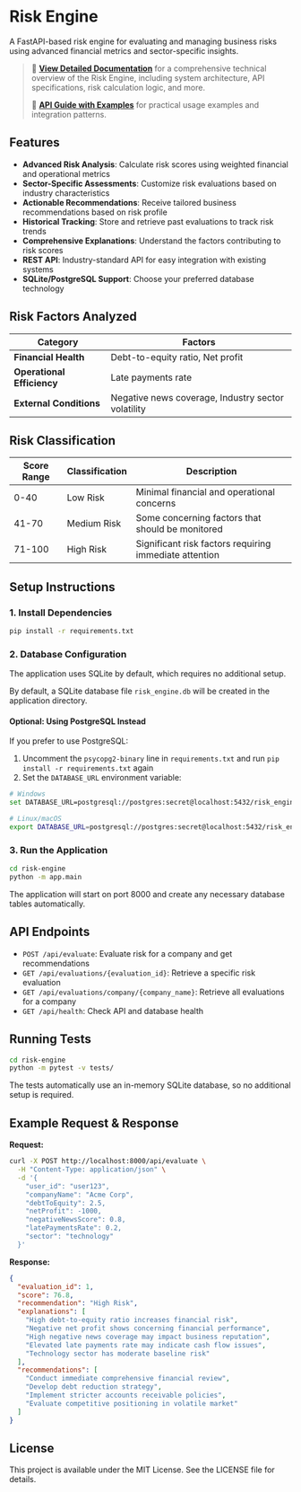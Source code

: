 # Risk Engine

A FastAPI-based risk engine for evaluating and managing business risks using advanced financial metrics and sector-specific insights.

> 📑 **[View Detailed Documentation](DOCUMENTATION.md)** for a comprehensive technical overview of the Risk Engine, including system architecture, API specifications, risk calculation logic, and more.
> 
> 🔌 **[API Guide with Examples](API_GUIDE.md)** for practical usage examples and integration patterns.

## Features

- **Advanced Risk Analysis**: Calculate risk scores using weighted financial and operational metrics
- **Sector-Specific Assessments**: Customize risk evaluations based on industry characteristics
- **Actionable Recommendations**: Receive tailored business recommendations based on risk profile
- **Historical Tracking**: Store and retrieve past evaluations to track risk trends
- **Comprehensive Explanations**: Understand the factors contributing to risk scores
- **REST API**: Industry-standard API for easy integration with existing systems
- **SQLite/PostgreSQL Support**: Choose your preferred database technology

## Risk Factors Analyzed

| Category | Factors |
|----------|---------|
| **Financial Health** | Debt-to-equity ratio, Net profit |
| **Operational Efficiency** | Late payments rate |
| **External Conditions** | Negative news coverage, Industry sector volatility |

## Risk Classification

| Score Range | Classification | Description |
|-------------|----------------|-------------|
| 0-40 | Low Risk | Minimal financial and operational concerns |
| 41-70 | Medium Risk | Some concerning factors that should be monitored |
| 71-100 | High Risk | Significant risk factors requiring immediate attention |

## Setup Instructions

### 1. Install Dependencies

```bash
pip install -r requirements.txt
```

### 2. Database Configuration

The application uses SQLite by default, which requires no additional setup.

By default, a SQLite database file `risk_engine.db` will be created in the application directory.

#### Optional: Using PostgreSQL Instead

If you prefer to use PostgreSQL:

1. Uncomment the `psycopg2-binary` line in `requirements.txt` and run `pip install -r requirements.txt` again
2. Set the `DATABASE_URL` environment variable:

```bash
# Windows
set DATABASE_URL=postgresql://postgres:secret@localhost:5432/risk_engine_db

# Linux/macOS
export DATABASE_URL=postgresql://postgres:secret@localhost:5432/risk_engine_db
```

### 3. Run the Application

```bash
cd risk-engine
python -m app.main
```

The application will start on port 8000 and create any necessary database tables automatically.

## API Endpoints

- `POST /api/evaluate`: Evaluate risk for a company and get recommendations
- `GET /api/evaluations/{evaluation_id}`: Retrieve a specific risk evaluation
- `GET /api/evaluations/company/{company_name}`: Retrieve all evaluations for a company
- `GET /api/health`: Check API and database health

## Running Tests

```bash
cd risk-engine
python -m pytest -v tests/
```

The tests automatically use an in-memory SQLite database, so no additional setup is required.

## Example Request & Response

**Request:**
```bash
curl -X POST http://localhost:8000/api/evaluate \
  -H "Content-Type: application/json" \
  -d '{
    "user_id": "user123",
    "companyName": "Acme Corp",
    "debtToEquity": 2.5,
    "netProfit": -1000,
    "negativeNewsScore": 0.8,
    "latePaymentsRate": 0.2,
    "sector": "technology"
  }'
```

**Response:**
```json
{
  "evaluation_id": 1,
  "score": 76.8,
  "recommendation": "High Risk",
  "explanations": [
    "High debt-to-equity ratio increases financial risk",
    "Negative net profit shows concerning financial performance",
    "High negative news coverage may impact business reputation",
    "Elevated late payments rate may indicate cash flow issues",
    "Technology sector has moderate baseline risk"
  ],
  "recommendations": [
    "Conduct immediate comprehensive financial review",
    "Develop debt reduction strategy",
    "Implement stricter accounts receivable policies",
    "Evaluate competitive positioning in volatile market"
  ]
}
```

## License

This project is available under the MIT License. See the LICENSE file for details. 